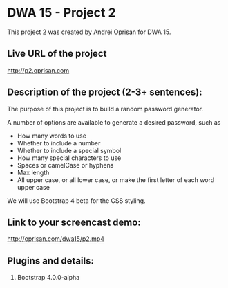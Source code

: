 DWA 15 - Project 2
==================

This project 2 was created by Andrei Oprisan for DWA 15.

Live URL of the project
------------------------
http://p2.oprisan.com

Description of the project (2-3+ sentences):
------------------------
The purpose of this project is to build a random password generator.

A number of options are available to generate a desired password, such as 
- How many words to use
- Whether to include a number
- Whether to include a special symbol
- How many special characters to use
- Spaces or camelCase or hyphens
- Max length
- All upper case, or all lower case, or make the first letter of each word upper case

We will use Bootstrap 4 beta for the CSS styling.

Link to your screencast demo:
------------------------
http://oprisan.com/dwa15/p2.mp4

Plugins and details:
------------------------
1. Bootstrap 4.0.0-alpha
